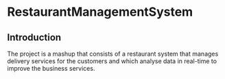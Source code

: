 # RestaurantManagementSystem

## Introduction
The project is a mashup that consists of a restaurant system that manages delivery services for the customers and which analyse data in real-time to improve the business services. 
